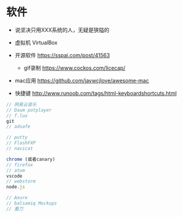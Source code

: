 # 软件

- 说坚决只用XXX系统的人，无疑是狭隘的
- 虚拟机 VirtualBox
- 开源软件 <https://sspai.com/post/41563>

  - gif录制 <https://www.cockos.com/licecap/>

- mac应用 <https://github.com/jaywcjlove/awesome-mac>

- 快捷键 <http://www.runoob.com/tags/html-keyboardshortcuts.html>

```javascript
// 网易云音乐
// Daum potplayer
// f.lux
git
// adsafe

// putty
// FlashFXP
// navicat

chrome (或者canary)
// firefox
// atom
vscode
// webstorm
node.js

// Axure
// balsamiq Mockups
// 墨刀
```
